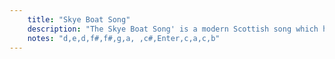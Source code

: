 ```yaml
---
    title: "Skye Boat Song"
    description: "The Skye Boat Song' is a modern Scottish song which has entered into the folk canon in recent times. It can be played as a waltz, recalling the escape of Prince Charles Edward Stuart (Bonnie Prince Charlie) from Uist to the Isle of Skye after his defeat at the Battle of Culloden in 1746."
    notes: "d,e,d,f#,f#,g,a, ,c#,Enter,c,a,c,b"
---
```

